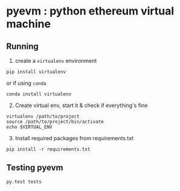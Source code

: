 # pyevm : python ethereum virtual machine

## Running

1. create a `virtualenv` environment

```
pip install virtualenv
```
or if using `conda`
```
conda install virtualenv
```

2. Create virtual env, start it & check if everything's fine
```
virtualenv /path/to/project
source /path/to/project/bin/activate
echo $VIRTUAL_ENV
```

3. Install required packages from requirements.txt
```
pip install -r requirements.txt
```

## Testing pyevm
```
py.test tests
```